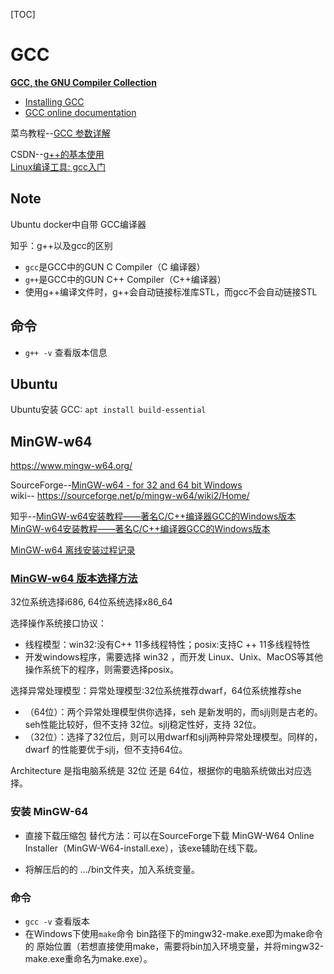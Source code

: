 [TOC]  

# GCC
[**GCC, the GNU Compiler Collection**](https://www.gnu.org/software/gcc/)  

- [Installing GCC](https://gcc.gnu.org/install/)  
- [GCC online documentation](https://gcc.gnu.org/onlinedocs/)  

菜鸟教程--[GCC 参数详解](https://www.runoob.com/w3cnote/gcc-parameter-detail.html)  

CSDN--[g++的基本使用](https://blog.csdn.net/chengqiuming/article/details/88410794)  
[Linux编译工具: gcc入门](https://www.cnblogs.com/QG-whz/p/5456720.html)  


## Note  
Ubuntu docker中自带 GCC编译器  

知乎：g++以及gcc的区别
- `gcc`是GCC中的GUN C Compiler（C 编译器）  
- `g++`是GCC中的GUN C++ Compiler（C++编译器）  
- 使用g++编译文件时，g++会自动链接标准库STL，而gcc不会自动链接STL  

## 命令  
- `g++ -v` 查看版本信息  

## Ubuntu  
Ubuntu安装 GCC: `apt install build-essential`  

## MinGW-w64  
https://www.mingw-w64.org/  

SourceForge--[MinGW-w64 - for 32 and 64 bit Windows](https://sourceforge.net/projects/mingw-w64/files/mingw-w64/mingw-w64-release/)  
	wiki-- https://sourceforge.net/p/mingw-w64/wiki2/Home/  

知乎--[MinGW-w64安装教程——著名C/C++编译器GCC的Windows版本](https://zhuanlan.zhihu.com/p/76613134)  
	[MinGW-w64安装教程——著名C/C++编译器GCC的Windows版本](https://www.cnblogs.com/ggg-327931457/p/9694516.html)  

[MinGW-w64 离线安装过程记录](https://zhuanlan.zhihu.com/p/268275871)  



### [MinGW-w64 版本选择方法](https://www.cnblogs.com/yeyuyan/p/14320715.html)  

32位系统选择i686, 64位系统选择x86_64

选择操作系统接口协议：
- 线程模型：win32:没有C++ 11多线程特性；posix:支持C ++ 11多线程特性
- 开发windows程序，需要选择 win32 ，而开发 Linux、Unix、MacOS等其他操作系统下的程序，则需要选择posix。

选择异常处理模型：异常处理模型:32位系统推荐dwarf，64位系统推荐she
- （64位）：两个异常处理模型供你选择，seh 是新发明的，而sjlj则是古老的。seh性能比较好，但不支持 32位。sjlj稳定性好，支持 32位。
- （32位）：选择了32位后，则可以用dwarf和sjlj两种异常处理模型。同样的，dwarf 的性能要优于sjlj，但不支持64位。

Architecture 是指电脑系统是 32位 还是 64位，根据你的电脑系统做出对应选择。

### 安装 MinGW-64
- 直接下载压缩包
	替代方法：可以在SourceForge下载 MinGW-W64 Online Installer（MinGW-W64-install.exe），该exe辅助在线下载。

- 将解压后的的 …/bin文件夹，加入系统变量。

### 命令  
- `gcc -v` 查看版本
- 在Windows下使用`make`命令
	bin路径下的mingw32-make.exe即为make命令的 原始位置（若想直接使用make，需要将bin加入环境变量，并将mingw32-make.exe重命名为make.exe）。